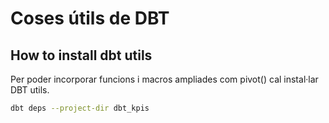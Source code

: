 
# Coses útils de DBT

## How to install dbt utils

Per poder incorporar funcions i macros ampliades com pivot() cal instal·lar DBT utils.

```bash
dbt deps --project-dir dbt_kpis
```